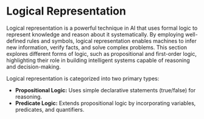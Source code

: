 # Logical Representation

Logical representation is a powerful technique in AI that uses formal logic to represent knowledge and reason about it systematically. By employing well-defined rules and symbols, logical representation enables machines to infer new information, verify facts, and solve complex problems. This section explores different forms of logic, such as propositional and first-order logic, highlighting their role in building intelligent systems capable of reasoning and decision-making.

Logical representation is categorized into two primary types:

* **Propositional Logic:** Uses simple declarative statements (true/false) for reasoning.
* **Predicate Logic:** Extends propositional logic by incorporating variables, predicates, and quantifiers.
